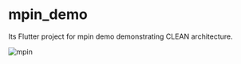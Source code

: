 # mpin_demo

Its Flutter project for mpin demo demonstrating CLEAN architecture.

 
![mpin](https://github.com/Sakir-Saiyed-29/mpin-clean-architecture-flutter-dart/assets/134603251/d26359f8-890a-4f4f-b77f-244e25e027fe)
